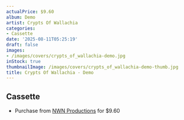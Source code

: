 ```yaml
---
actualPrice: $9.60
album: Demo
artist: Crypts Of Wallachia
categories:
- Cassette
date: '2025-08-11T05:25:19'
draft: false
images:
- /images/covers/crypts_of_wallachia-demo.jpg
inStock: true
thumbnailImage: /images/covers/crypts_of_wallachia-demo-thumb.jpg
title: Crypts Of Wallachia - Demo
---
```


## Cassette
* Purchase from [NWN Productions](http://shop.nwnprod.com/index.php?route=product/product&path=73&product_id=57350&sort=pd.name&order=ASC) for $9.60
